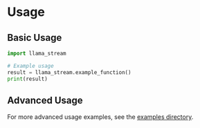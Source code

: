 # Usage

## Basic Usage

```python
import llama_stream

# Example usage
result = llama_stream.example_function()
print(result)
```

## Advanced Usage

For more advanced usage examples, see the [examples directory](../examples/).
